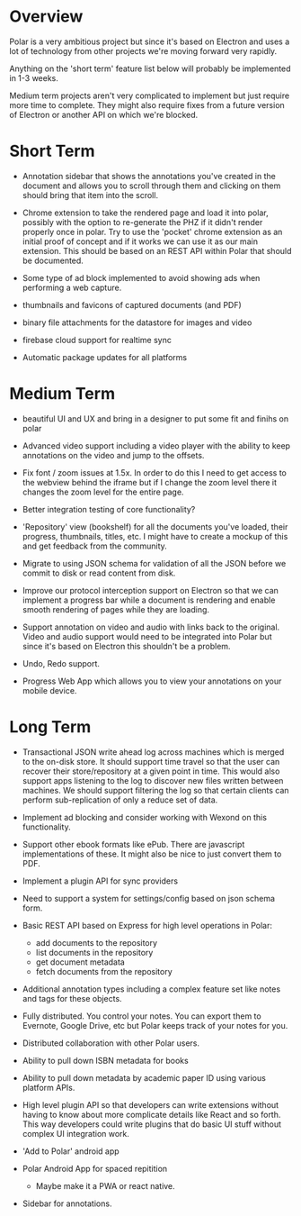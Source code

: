 
# Overview

Polar is a very ambitious project but since it's based on Electron and uses a
lot of technology from other projects we're moving forward very rapidly.

Anything on the 'short term' feature list below will probably be implemented 
in 1-3 weeks.

Medium term projects aren't very complicated to implement but just require more 
time to complete.  They might also require fixes from a future version of 
Electron or another API on which we're blocked. 

# Short Term

- Annotation sidebar that shows the annotations you've created in the document 
  and allows you to scroll through them and clicking on them should bring that 
  item into the scroll.

- Chrome extension to take the rendered page and load it into polar, possibly
  with the option to re-generate the PHZ if it didn't render properly once 
  in polar.  Try to use the 'pocket' chrome extension as an initial proof of 
  concept and if it works we can use it as our main extension.  This should 
  be based on an REST API within Polar that should be documented. 

- Some type of ad block implemented to avoid showing ads when performing a 
  web capture.

- thumbnails and favicons of captured documents (and PDF)

- binary file attachments for the datastore for images and video

- firebase cloud support for realtime sync

- Automatic package updates for all platforms

# Medium Term
  
- beautiful UI and UX and bring in a designer to put some fit and finihs on polar
  
- Advanced video support including a video player with the ability to keep 
  annotations on the video and jump to the offsets.  
  
- Fix font / zoom issues at 1.5x.  In order to do this I need to get access
  to the webview behind the iframe but if I change the zoom level there it
  changes the zoom level for the entire page.  

- Better integration testing of core functionality?

- 'Repository' view (bookshelf) for all the documents you've loaded, their
  progress, thumbnails, titles, etc.  I might have to create a mockup of this and
  get feedback from the community.
  
- Migrate to using JSON schema for validation of all the JSON before we commit 
  to disk or read content from disk. 
  
- Improve our protocol interception support on Electron so that we can implement
  a progress bar while a document is rendering and enable smooth rendering of 
  pages while they are loading. 

- Support annotation on video and audio with links back to the original.  Video
  and audio support would need to be integrated into Polar but since it's based
  on Electron this shouldn't be a problem. 

- Undo, Redo support.

- Progress Web App which allows you to view your annotations on your mobile 
  device.
  
# Long Term

- Transactional JSON write ahead log across machines which is merged to the 
  on-disk store. It should support time travel so that the user can recover their
  store/repository at a given point in time.  This would also support apps
  listening to the log to discover new files written between machines.  We should
  support filtering the log so that certain clients can perform sub-replication
  of only a reduce set of data.  

- Implement ad blocking and consider working with Wexond on this functionality.

- Support other ebook formats like ePub. There are javascript implementations of
  these. It might also be nice to just convert them to PDF.
   
- Implement a plugin API for sync providers

- Need to support a system for settings/config based on json schema form.

- Basic REST API based on Express for high level operations in Polar:
    - add documents to the repository
    - list documents in the repository
    - get document metadata 
    - fetch documents from the repository

 - Additional annotation types including a complex feature set like notes and
  tags for these objects.

 - Fully distributed. You control your notes. You can export them to Evernote,
   Google Drive, etc but Polar keeps track of your notes for you.

 - Distributed collaboration with other Polar users.

 - Ability to pull down ISBN metadata for books

 - Ability to pull down metadata by academic paper ID using various platform
   APIs.

 - High level plugin API so that developers can write extensions without having
   to know about more complicate details like React and so forth.  This way 
   developers could write plugins that do basic UI stuff without complex UI 
   integration work.
    
 - 'Add to Polar' android app
 
 - Polar Android App for spaced repitition
    - Maybe make it a PWA or react native.

 - Sidebar for annotations.

